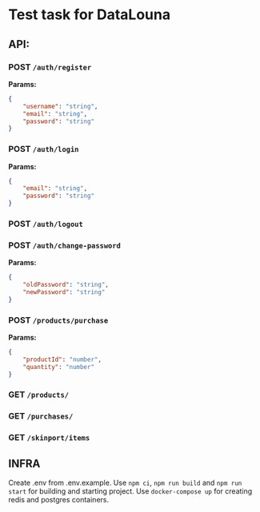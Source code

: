 # Test task for DataLouna

## API:
### **POST** `/auth/register`
**Params:**
```json
{
    "username": "string",
    "email": "string",
    "password": "string"
}
```
### **POST** `/auth/login`
**Params:**
```json
{
    "email": "string",
    "password": "string"
}
```
### **POST** `/auth/logout`
### **POST** `/auth/change-password`
**Params:**
```json
{
    "oldPassword": "string",
    "newPassword": "string"
}
```
### **POST** `/products/purchase`
**Params:**
```json
{
    "productId": "number",
    "quantity": "number"
}
```
### **GET** `/products/`
### **GET** `/purchases/`
### **GET** `/skinport/items`

## INFRA
Create .env from .env.example. Use `npm ci`, `npm run build` and `npm run start` for building and starting project.
Use `docker-compose up` for creating redis and postgres containers.